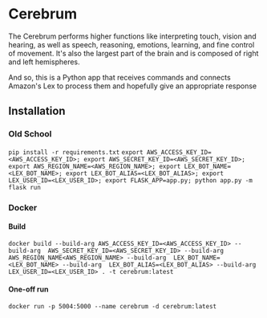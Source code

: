 # Cerebrum
The Cerebrum performs higher functions like interpreting touch, vision and hearing, as well as speech, reasoning, emotions, learning, and fine control of movement. It's also the largest part of the brain and is composed of right and left hemispheres. 

And so, this is a Python app that receives commands and connects Amazon's Lex to process them and hopefully give an appropriate response


## Installation

### Old School
`pip install -r requirements.txt`
`export AWS_ACCESS_KEY_ID=<AWS_ACCESS_KEY_ID>; export AWS_SECRET_KEY_ID=<AWS_SECRET_KEY_ID>; export AWS_REGION_NAME=<AWS_REGION_NAME>; export LEX_BOT_NAME=<LEX_BOT_NAME>; export LEX_BOT_ALIAS=<LEX_BOT_ALIAS>; export LEX_USER_ID=<LEX_USER_ID>; export FLASK_APP=app.py; python app.py -m flask run`

### Docker
#### Build
`docker build --build-arg AWS_ACCESS_KEY_ID=<AWS_ACCESS_KEY_ID> --build-arg  AWS_SECRET_KEY_ID=<AWS_SECRET_KEY_ID> --build-arg AWS_REGION_NAME<AWS_REGION_NAME> --build-arg  LEX_BOT_NAME=<LEX_BOT_NAME> --build-arg  LEX_BOT_ALIAS=<LEX_BOT_ALIAS> --build-arg LEX_USER_ID=<LEX_USER_ID> . -t cerebrum:latest`

#### One-off run
`docker run -p 5004:5000 --name cerebrum -d cerebrum:latest`